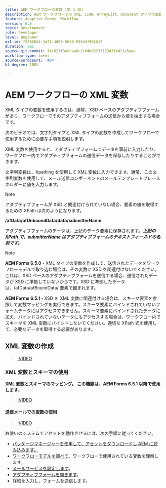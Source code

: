 ```yaml
---
title: AEM ワークフローの変数 [第 1 部]
description: AEM ワークフローでの XML、JSON、ArrayList、Document タイプの変数の使用
feature: Adaptive Forms, Workflow
version: 6.5
topic: Development
role: Developer
level: Beginner
exl-id: f9782684-3a74-4080-9680-589d3f901617
duration: 561
source-git-commit: f4c621f3a9caa8c2c64b8323312343fe421a5aee
workflow-type: tm+mt
source-wordcount: '404'
ht-degree: 100%

---
```


# AEM ワークフローの XML 変数

XML タイプの変数を使用するのは、通常、XSD ベースのアダプティブフォームがあり、ワークフローでそのアダプティブフォームの送信から値を抽出する場合です。

次のビデオでは、文字列タイプと XML タイプの変数を作成してワークフローで使用するために必要な手順を説明します。

XML 変数を使用すると、アダプティブフォームにデータを事前に入力したり、ワークフロー内でアダプティブフォームの送信データを保存したりすることができます。

文字列変数は、Xpathing を使用して XML 変数に入力できます。通常、この文字列変数を使用して、メール送信コンポーネントのメールテンプレートプレースホルダーに値を入力します。

>[!NOTE]
>
>アダプティブフォームが XSD と関連付けられていない場合、要素の値を取得するための XPath は次のようになります。
>
>**/afData/afUnboundData/data/submitterName**

アダプティブフォームのデータは、上記のデータ要素に保存されます。**_上記の XPath で、submitterName はアダプティブフォームのテキストフィールドの名前です。_**

>[!NOTE]
>
>**AEM Forms 6.5.0** - XML タイプの変数を作成して、送信されたデータをワークフローモデルで取り込む場合は、その変数に XSD を関連付けないでください。これは、XSD ベースのアダプティブフォームを送信する場合、送信されたデータが XSD に準拠していないからです。XSD に準拠したデータは、/afData/afBoundData/ 要素で囲まれます。
>
>**AEM Forms 6.5.1** - XSD を XML 変数に関連付ける場合は、スキーマ要素を参照して変数マッピングを実行できます。スキーマ要素にバインドされていないフォームデータにはアクセスできません。スキーマ要素にバインドされたデータに加え、バインドされていないデータにもアクセスする場合は、ワークフロー内でスキーマを XML 変数にバインドしないでください。適切な XPath 式を使用して、必要なデータを取得する必要があります。

## XML 変数の作成

>[!VIDEO](https://video.tv.adobe.com/v/26440?quality=12&learn=on)

### XML 変数とスキーマの使用

**XML 変数とスキーマのマッピング。 この機能は、AEM Forms 6.5.1 以降で使用します。**

>[!VIDEO](https://video.tv.adobe.com/v/28098?quality=12&learn=on)

#### 送信メールでの変数の使用

>[!VIDEO](https://video.tv.adobe.com/v/26441?quality=12&learn=on)

お使いのシステムでアセットを動作させるには、次の手順に従ってください。

* [パッケージマネージャーを使用して、アセットをダウンロードし AEM に読み込みます。](assets/xmlandstringvariable.zip)
* [ワークフローモデルを調べて](http://localhost:4502/editor.html/conf/global/settings/workflow/models/vacationrequest.html)、ワークフローで使用されている変数を理解します。
* [メールサービスを設定します](https://helpx.adobe.com/jp/experience-manager/6-5/sites/administering/using/notification.html#ConfiguringtheMailService)。
* [アダプティブフォームを開きます](http://localhost:4502/content/dam/formsanddocuments/applicationfortimeoff/jcr:content?wcmmode=disabled)。
* 詳細を入力し、フォームを送信します。
